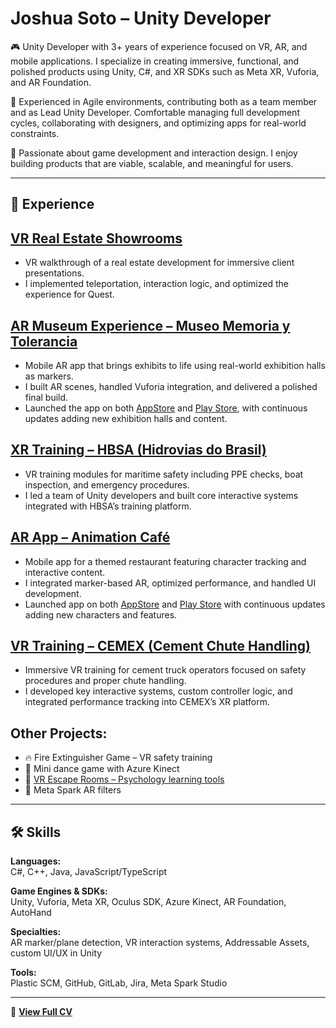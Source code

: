 # Joshua Soto – Unity Developer

🎮 Unity Developer with 3+ years of experience focused on VR, AR, and mobile applications. I specialize in creating immersive, functional, and polished products using Unity, C#, and XR SDKs such as Meta XR, Vuforia, and AR Foundation.

👥 Experienced in Agile environments, contributing both as a team member and as Lead Unity Developer. Comfortable managing full development cycles, collaborating with designers, and optimizing apps for real-world constraints.

🚀 Passionate about game development and interaction design. I enjoy building products that are viable, scalable, and meaningful for users.

---

## 💼 Experience

## [**VR Real Estate Showrooms**](https://www.youtube.com/watch?v=RMQ952SJTws)
  - VR walkthrough of a real estate development for immersive client presentations.
  - I implemented teleportation, interaction logic, and optimized the experience for Quest.  

## [**AR Museum Experience – Museo Memoria y Tolerancia**](https://www.youtube.com/watch?v=uqvkIJ95HP8)  
  - Mobile AR app that brings exhibits to life using real-world exhibition halls as markers.
  - I built AR scenes, handled Vuforia integration, and delivered a polished final build.
  - Launched the app on both [AppStore](https://apps.apple.com/mx/app/ar-museo-myt/id6449684930) and [Play Store](https://play.google.com/store/apps/details?id=com.Inmersys.MuseoMyT&hl=es), with continuous updates adding new exhibition halls and content.

## [**XR Training – HBSA (Hidrovias do Brasil)**](https://www.youtube.com/watch?v=Aq3U7rCqtt8)
  - VR training modules for maritime safety including PPE checks, boat inspection, and emergency procedures.
  - I led a team of Unity developers and built core interactive systems integrated with HBSA’s training platform.

## [**AR App – Animation Café**](https://apps.apple.com/mx/app/animation-cafe/id6477829741)  
  - Mobile app for a themed restaurant featuring character tracking and interactive content.
  - I integrated marker-based AR, optimized performance, and handled UI development.
  - Launched app on both [AppStore](https://apps.apple.com/mx/app/animation-cafe/id6477829741) and [Play Store](https://play.google.com/store/apps/details?id=com.Inmersys.AnimationCafeAR) with continuous updates adding new characters and features.

## [**VR Training – CEMEX (Cement Chute Handling)**](https://www.youtube.com/watch?v=waQ3OzxUdCs)
  - Immersive VR training for cement truck operators focused on safety procedures and proper chute handling.
  - I developed key interactive systems, custom controller logic, and integrated performance tracking into CEMEX’s XR platform.

## **Other Projects:**  
  - 🔥 Fire Extinguisher Game – VR safety training  
  - 💃 Mini dance game with Azure Kinect  
  - 🧠 [VR Escape Rooms – Psychology learning tools](https://www.youtube.com/watch?v=nbl7vLinhDg) 
  - 📱 Meta Spark AR filters  
---

## 🛠️ Skills

**Languages:**  
C#, C++, Java, JavaScript/TypeScript

**Game Engines & SDKs:**  
Unity, Vuforia, Meta XR, Oculus SDK, Azure Kinect, AR Foundation, AutoHand

**Specialties:**  
AR marker/plane detection, VR interaction systems, Addressable Assets, custom UI/UX in Unity

**Tools:**  
Plastic SCM, GitHub, GitLab, Jira, Meta Spark Studio

---

📄 **[View Full CV](https://well-lightning-8ae.notion.site/Joshua-Soto-Unity-Developer-1290a4dc414b807baea6c193d44629e9)**  
